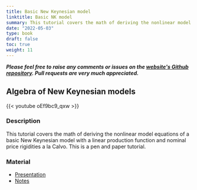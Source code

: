 ```yaml
---
title: Basic New Keynesian model
linktitle: Basic NK model
summary: This tutorial covers the math of deriving the nonlinear model equations of a basic New Keynesian model with a linear production function and nominal price rigidities a la Calvo.
date: "2022-05-03"
type: book
draft: false
toc: true
weight: 11
---
```


***Please feel free to raise any comments or issues on the [website's Github repository](https://github.com/wmutschl/mutschler.eu). Pull requests are very much appreciated.***

## Algebra of New Keynesian models
{{< youtube oEf9bc9_qxw >}}

### Description
This tutorial covers the math of deriving the nonlinear model equations of a basic New Keynesian model with a linear production function and nominal price rigidities a la Calvo.
This is a pen and paper tutorial.

### Material
- [Presentation](/files/nk-models/algebra-nk-models-slides.pdf)
- [Notes](/files/nk-models/algebra-nk-models-notes.pdf)